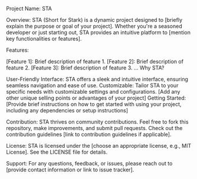 Project Name: STA

Overview:
STA (Short for Stark) is a dynamic project designed to [briefly explain the purpose or goal of your project]. Whether you're a seasoned developer or just starting out, STA provides an intuitive platform to [mention key functionalities or features].

Features:

[Feature 1]: Brief description of feature 1.
[Feature 2]: Brief description of feature 2.
[Feature 3]: Brief description of feature 3.
...
Why STA?

User-Friendly Interface: STA offers a sleek and intuitive interface, ensuring seamless navigation and ease of use.
Customizable: Tailor STA to your specific needs with customizable settings and configurations.
[Add any other unique selling points or advantages of your project]
Getting Started:
[Provide brief instructions on how to get started with using your project, including any dependencies or setup instructions]

Contribution:
STA thrives on community contributions. Feel free to fork this repository, make improvements, and submit pull requests. Check out the contribution guidelines [link to contribution guidelines if applicable].

License:
STA is licensed under the [choose an appropriate license, e.g., MIT License]. See the LICENSE file for details.

Support:
For any questions, feedback, or issues, please reach out to [provide contact information or link to issue tracker].
